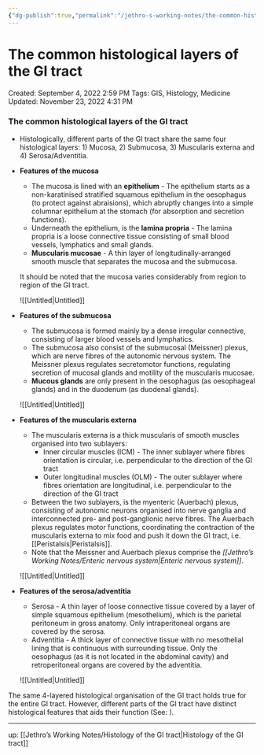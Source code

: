 ```yaml
---
{"dg-publish":true,"permalink":"/jethro-s-working-notes/the-common-histological-layers-of-the-gi-tract/","dgPassFrontmatter":true}
---
```



# The common histological layers of the GI tract

Created: September 4, 2022 2:59 PM
Tags: GIS, Histology, Medicine
Updated: November 23, 2022 4:31 PM

### The common histological layers of the GI tract

- Histologically, different parts of the GI tract share the same four histological layers: 1) Mucosa, 2) Submucosa, 3) Muscularis externa and 4) Serosa/Adventitia.
- **Features of the mucosa**
    - The mucosa is lined with an **epithelium** - The epithelium starts as a non-karatinised stratified squamous epithelium in the oesophagus (to protect against abraisions), which abruptly changes into a simple columnar epithelium at the stomach (for absorption and secretion functions).
    - Underneath the epithelium, is the **lamina propria** - The lamina propria is a loose connective tissue consisting of small blood vessels, lymphatics and small glands.
    - **Muscularis mucosae** - A thin layer of longitudinally-arranged smooth muscle that separates the mucosa and the submucosa.
    
    It should be noted that the mucosa varies considerably from region to region of the GI tract.
    
    ![[Untitled\|Untitled]]
    
- **Features of the submucosa**
    - The submucosa is formed mainly by a dense irregular connective, consisting of larger blood vessels and lymphatics.
    - The submucosa also consist of the submucosal (Meissner) plexus, which are nerve fibres of the autonomic nervous system. The Meissner plexus regulates secretomotor functions, regulating secretion of mucosal glands and motility of the muscularis mucosae.
    - **Mucous glands** are only present in the oesophagus (as oesophageal glands) and in the duodenum (as duodenal glands).
    
    ![[Untitled\|Untitled]]
    
- **Features of the muscularis externa**
    - The muscularis externa is a thick muscularis of smooth muscles organised into two sublayers:
        - Inner circular muscles (ICM) - The inner sublayer where fibres orientation is circular, i.e. perpendicular to the direction of the GI tract
        - Outer longitudinal muscles (OLM) - The outer sublayer where fibres orientation are longitudinal, i.e. perpendicular to the direction of the GI tract
    - Between the two sublayers, is the myenteric (Auerbach) plexus, consisting of autonomic neurons organised into nerve ganglia and interconnected pre- and post-ganglionic nerve fibres. The Auerbach plexus regulates motor functions, coordinating the contraction of the muscularis externa to mix food and push it down the GI tract, i.e. [[Peristalsis\|Peristalsis]].
    - Note that the Meissner and Auerbach plexus comprise the *[[Jethro’s Working Notes/Enteric nervous system\|Enteric nervous system]]*.
    
    ![[Untitled\|Untitled]]
    
- **Features of the serosa/adventitia**
    - Serosa - A thin layer of loose connective tissue covered by a layer of simple squamous epithelium (mesothelium), which is the parietal peritoneum in gross anatomy. Only intraperitoneal organs are covered by the serosa.
    - Adventitia - A thick layer of connective tissue with no mesothelial lining that is continuous with surrounding tissue. Only the oesophagus (as it is not located in the abdominal cavity) and retroperitoneal organs are covered by the adventitia.
    
    ![[Untitled\|Untitled]]
    

The same 4-layered histological organisation of the GI tract holds true for the entire GI tract. However, different parts of the GI tract have distinct histological features that aids their function (See: ). 

---

up: [[Jethro’s Working Notes/Histology of the GI tract\|Histology of the GI tract]]